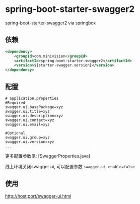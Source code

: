 # spring-boot-starter-swagger2

spring-boot-starter-swagger2 via springbox

## 依赖

```xml
<dependency>
    <groupId>com.minivision</groupId>
    <artifactId>spring-boot-starter-swagger2</artifactId>
    <version>${starter-swagger.version}</version>
</dependency>
```

## 配置

```properties
# application.properties
#Required
swagger.ui.basePackage=xyz
swagger.ui.title=xyz
swagger.ui.description=xyz
swagger.ui.contact=xyz
swagger.ui.email=xyz

#Optional
swagger.ui.group=xyz
swagger.ui.version=xyz
...
```

更多配置参数见: [SwaggerProperties.java]

线上环境关闭swagger ui, 可以配置参数 `swagger.ui.enable=false`

## 使用
[http://host:port/swagger-ui.html](http://localhost:8080/swagger-ui.html)



